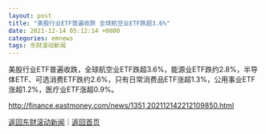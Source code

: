 ```yaml
---
layout: post
title: "美股行业ETF普遍收跌 全球航空业ETF跌超3.6%"
date: 2021-12-14 05:12:14 +0800
categories: emnews
tags: 东财滚动新闻
---
```


美股行业ETF普遍收跌，全球航空业ETF跌超3.6%，能源业ETF跌约2.8%，半导体ETF、可选消费ETF跌约2.6%，只有日常消费品ETF涨超1.3%，公用事业ETF涨超1.2%，医疗业ETF涨超0.9%。

<http://finance.eastmoney.com/news/1351,202112142212109850.html>

[返回东财滚动新闻](//finews.withounder.com/emnews/)｜[返回首页](//finews.withounder.com/)